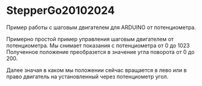 # StepperGo20102024
Пример  работы с шаговым двигателем для ARDUINO от  потенциометра.


Примерно простой пример управления  шаговым  двигателем от потенциометра.
Мы снимает показания с потенциометра от  0 до 1023
Полученное положение преобразется в значение угла поворота от 0 до 200.

Далее значая в каком мы  положении сейчас вращается в лево или в право двигатель на установленный через потенциометр угол.
